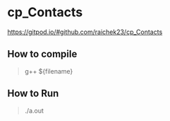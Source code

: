 # cp_Contacts
https://gitpod.io/#github.com/raichek23/cp_Contacts

## How to compile
> g++ ${filename}
> 

## How to Run
> ./a.out
> 

